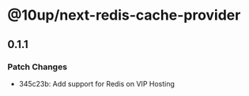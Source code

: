 # @10up/next-redis-cache-provider

## 0.1.1

### Patch Changes

- 345c23b: Add support for Redis on VIP Hosting
